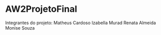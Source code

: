 # AW2ProjetoFinal
Integrantes do projeto:
Matheus Cardoso
Izabella Murad
Renata Almeida
Monise Souza
